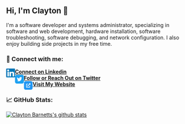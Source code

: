 ## Hi, I'm Clayton 👋
I'm a software developer and systems administrator, specializing in software and web development, hardware installation, software troubleshooting, software debugging, and network configuration. I also enjoy building side projects in my free time.

### 🤝 Connect with me:
<a href="https://www.linkedin.com/in/clayton-barnett2020/">
  <img align="left" src="https://github.com/cbarnett427/cbarnett427/blob/main/images/linkedin.svg" alt=”Clayton Barnett | LinkedIn” width="24px"/>
  <b>Connect on Linkedin</b></a><br/>
  
<a href="https://twitter.com/cbarnett427/">
  <img align="left" src="https://github.com/cbarnett427/cbarnett427/blob/main/images/twitter-square.png" alt=”Clayton Barnett | Twitter” width="24px"/>
<b>Follow or Reach Out on Twitter</b></a><br/>

<a href="https://www.claytonbarnett.com/">
  <img align="left" src="https://github.com/cbarnett427/cbarnett427/blob/main/images/website.png" alt=”Clayton Barnett | Twitter” width="24px"/>
<b>Visit My Website</b></a>

### 📈 GitHub Stats:
[![Clayton Barnetts's github stats](https://github-readme-stats.vercel.app/api?username=cbarnett427&count_private=true&show_icons=true&hide=contribs,issues)](https://github.com/anuraghazra/github-readme-stats)
